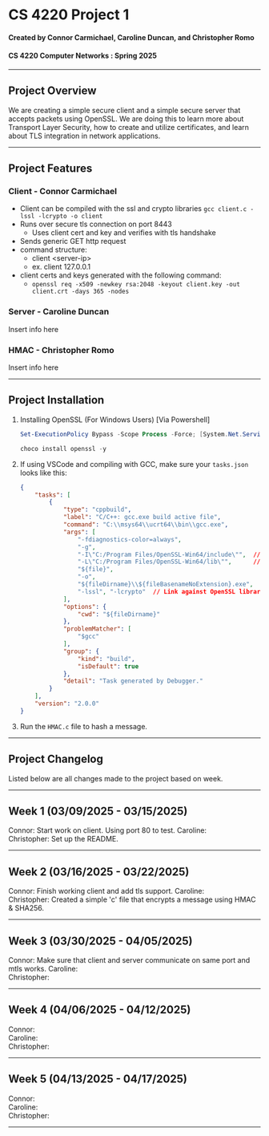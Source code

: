 # CS 4220 Project 1

#### Created by Connor Carmichael, Caroline Duncan, and Christopher Romo

#### CS 4220 Computer Networks : Spring 2025

---

## Project Overview

We are creating a simple secure client and a simple secure server that accepts packets using OpenSSL. We are doing this to learn more about Transport Layer Security, how to create and utilize certificates, and learn about TLS integration in network applications.

---

## Project Features

### Client - Connor Carmichael

 - Client can be compiled with the ssl and crypto libraries `gcc client.c -lssl -lcrypto -o client`
 - Runs over secure tls connection on port 8443
    - Uses client cert and key and verifies with tls handshake
 - Sends generic GET http request 
 - command structure:
    - client \<server-ip\>
    - ex. client 127.0.0.1 
 - client certs and keys generated with the following command:
    - `openssl req -x509 -newkey rsa:2048 -keyout client.key -out client.crt -days 365 -nodes`

### Server - Caroline Duncan

Insert info here

### HMAC - Christopher Romo

Insert info here

---

## Project Installation

1. Installing OpenSSL (For Windows Users) [Via Powershell]

   ```Powershell
   Set-ExecutionPolicy Bypass -Scope Process -Force; [System.Net.ServicePointManager]::SecurityProtocol = [System.Net.ServicePointManager]::SecurityProtocol -bor 3072; iex ((New-Object System.Net.WebClient).DownloadString('https://community.chocolatey.org/install.ps1'))
   ```

   ```Powershell
   choco install openssl -y
   ```

2. If using VSCode and compiling with GCC, make sure your `tasks.json` looks like this:
   ```JSON
   {
       "tasks": [
           {
               "type": "cppbuild",
               "label": "C/C++: gcc.exe build active file",
               "command": "C:\\msys64\\ucrt64\\bin\\gcc.exe",
               "args": [
                   "-fdiagnostics-color=always",
                   "-g",
                   "-I\"C:/Program Files/OpenSSL-Win64/include\"",  // Include path for OpenSSL
                   "-L\"C:/Program Files/OpenSSL-Win64/lib\"",      // Library path for OpenSSL
                   "${file}",
                   "-o",
                   "${fileDirname}\\${fileBasenameNoExtension}.exe",
                   "-lssl", "-lcrypto"  // Link against OpenSSL libraries
               ],
               "options": {
                   "cwd": "${fileDirname}"
               },
               "problemMatcher": [
                   "$gcc"
               ],
               "group": {
                   "kind": "build",
                   "isDefault": true
               },
               "detail": "Task generated by Debugger."
           }
       ],
       "version": "2.0.0"
   }
   ```
3. Run the `HMAC.c` file to hash a message.

---

## Project Changelog

Listed below are all changes made to the project based on week.

---

## Week 1 (03/09/2025 - 03/15/2025)

Connor: Start work on client. Using port 80 to test.
Caroline:\
Christopher: Set up the README.

---

## Week 2 (03/16/2025 - 03/22/2025)

Connor: Finish working client and add tls support. 
Caroline:\
Christopher: Created a simple 'c' file that encrypts a message using HMAC & SHA256.

---

## Week 3 (03/30/2025 - 04/05/2025)

Connor: Make sure that client and server communicate on same port and mtls works.
Caroline:\
Christopher:

---

## Week 4 (04/06/2025 - 04/12/2025)

Connor:\
Caroline:\
Christopher:

---

## Week 5 (04/13/2025 - 04/17/2025)

Connor:\
Caroline:\
Christopher:

---
